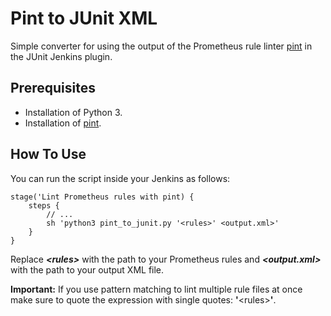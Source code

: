 # Pint to JUnit XML

Simple converter for using the output of the Prometheus rule linter [pint](https://cloudflare.github.io/pint/) in the JUnit Jenkins plugin.

## Prerequisites

* Installation of Python 3.
* Installation of [pint](https://cloudflare.github.io/pint/#quick-start).

## How To Use

You can run the script inside your Jenkins as follows:
````
stage('Lint Prometheus rules with pint) {
    steps {
        // ...
        sh 'python3 pint_to_junit.py '<rules>' <output.xml>'
    }
}
````
Replace ***\<rules>*** with the path to your Prometheus rules and ***\<output.xml>*** with the path to your output XML file.

**Important:** If you use pattern matching to lint multiple rule files at once make sure to quote the expression with single quotes: **'**\<rules>**'**.